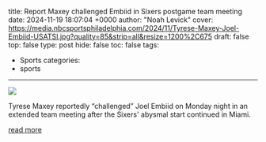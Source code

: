 title: Report Maxey challenged Embiid in Sixers postgame team meeting
date: 2024-11-19 18:07:04 +0000
author: "Noah Levick"
cover: https://media.nbcsportsphiladelphia.com/2024/11/Tyrese-Maxey-Joel-Embiid-USATSI.jpg?quality=85&strip=all&resize=1200%2C675
draft: false
top: false
type: post
hide: false
toc: false
tags:
  - Sports
categories:
  - sports
---

![](https://media.nbcsportsphiladelphia.com/2024/11/Tyrese-Maxey-Joel-Embiid-USATSI.jpg?quality=85&strip=all&resize=1200%2C675)

Tyrese Maxey reportedly “challenged” Joel Embiid on Monday night in an extended team meeting after the Sixers' abysmal start continued in Miami.

[read more](https://www.nbcsportsphiladelphia.com/nba/philadelphia-76ers/report-maxey-challenged-embiid-in-sixers-postgame-team-meeting/631465/)
